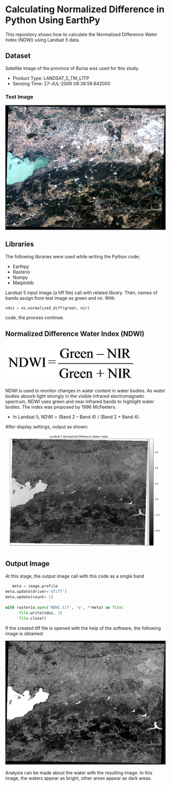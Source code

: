 # Calculating Normalized Difference in Python Using EarthPy

This repository shows how to calculate the Normalized Difference Water Index (NDWI) using Landsat 5 data. 


 
## Dataset 
Satellite image of the province of Bursa was used for this study.

- Product Type: LANDSAT_5_TM_L1TP
- Sensing Time: 27-JUL-2006 08:38:59.842000

### Test Image


 ![input.PNG](images/input.PNG)
  
## Libraries 
The following libraries were used while writing the Python code;

 - Earthpy
 - Rasterio
 - Numpy
 - Matplotlib
 
 Landsat 5 input image (a tiff file) call with related library. Then,  names of bands assign from test image as green and nir. With
 
```Python
ndvi = es.normalized_diff(green, nir)
``` 

code, the process continue.
 
 ## Normalized Difference Water Index (NDWI)

 ![ndwi.png](images/ndwi.png)
 
NDWI is used to monitor changes in water content in water bodies. As water bodies absorb light strongly in the visible infrared electromagnetic spectrum, NDWI uses green and near infrared bands to highlight water bodies. The index was proposed by 1996 McFeeters.

- In Landsat 5, NDWI = (Band 2 – Band 4) / (Band 2 + Band 4).

After display settings, output as shown:

![codeoutput.PNG](images/codeoutput.PNG)

## Output Image

At this stage, the output image call with this code as a single band
 
```Python 
   meta = image.profile
meta.update(driver='GTiff')
meta.update(count= 1)

with rasterio.open('NDWI.tif', 'w', **meta) as file:
      file.write(ndwi, 1)
      file.close()
```

If the created tiff file is opened with the help of the software, the following image is obtained:

 ![output.png](images/output.PNG)
 
Analysis can be made about the water with the resulting image. In this image, the waters appear as bright, other areas appear as dark areas.
